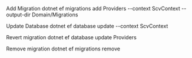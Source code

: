 ﻿Add Migration
dotnet ef migrations add Providers --context ScvContext --output-dir Domain/Migrations

Update Database
dotnet ef database update --context ScvContext

Revert migration
dotnet ef database update Providers

Remove migration
dotnet ef migrations remove